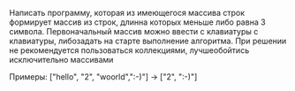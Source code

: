 Написать программу, которая из имеющегося массива строк формирует массив из строк, длинна которых меньше либо равна 3 символа.
Первоначальный массив можно ввести с клавиатуры с клавиатуры, либозадать на старте 
выполнение алгоритма. При решении не рекомендуется пользоваться коллекциями, лучшеобойтись исключительно массивами 
​

Примеры: 
["hello", "2", "woorld",":-)"] -> ["2", ":-)"]
